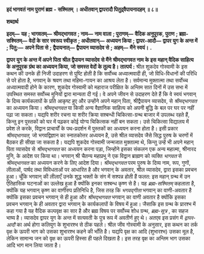  **इदं भागवतं नाम पुराणं ब्रह्म** **-** **सश्मितम् ।** **अधीतवान् द्वापरादौ पितुद्र्वैपायनादहम् ॥ ८॥** 

**शब्दार्थ** 

**इदम्—** **यह** **; भागवतम्—** **श्रीमद्भागवत** **; नाम—** **नाम वाला** **; पुराणम्—** **वैदिक अनुपूरक, पुराण** **; ब्रह्म-सश्मितम्—** **वेदों के सार** **स्वरूप स्वीकृत** **; अधीतवान्—** **अध्ययन किया** **; द्वापर-आदौ—** **द्वापर युग के अन्त में** **; पितु:—** **अपने पिता से** **; द्वैपायनात्—** **द्वैपायन व्यासदेव से** **; अहम्—** **मैंने स्वयं।** **.** 

**द्वापर युग के अन्त में अपने पिता श्रील द्वैपायन व्यासदेव से मैंने श्रीमद्भागवत नाम के इस** **महान् वैदिक साहित्य के अनुपूरक ग्रंथ का अध्ययन किया, जो समस्त वेदों के तुल्य है।** **तात्पर्य :** श्रील शुकदेव गोस्वामी के इस कथन की उनके ही निजी उदाहरण से पुष्टि होती है कि सर्वोच्च अध्यात्मवादी ही, जो विधि-विधानों की परिधि से परे होता है, भगवान् के श्रवण तथा महिमा-गायन का आश्रय लेता है। सर्वमान्य मुक्तात्मा तथा सर्वोच्च अध्यात्मवादी होने के कारण, शुकदेव गोस्वामी को महाराज परीक्षित के अन्तिम सात दिनों में उस सभा में उपस्थित समस्त सर्वोच्च मुनियों द्वारा मान्यता दी गई। वे अपने जीवन से उदाहरण देते हैं कि वे स्वयं भगवान् के दिव्य कार्यकलापों के प्रति आकृष्ट हुए और उन्होंने अपने महान् पिता, श्रीद्वैपायन व्यासदेव, से *श्रीमद्भागवत* का अध्ययन किया। *श्रीमद्भागवत* या किसी अन्य वैज्ञानिक साहित्य को अपनी बुद्धि के बल पर घर पर नहीं पढ़ा जा सकता। यद्यपि शरीर रचना या शरीर क्रिया सश्बन्धी चिकित्सा-ग्रन्थ बाजार में उपलब्ध रहते हैं, किन्तु इन पुस्तकों को घर में पढ़कर कोई योग्य चिकित्सक नहीं बन सकता। उसे चिकित्सा विद्यालय में प्रवेश ले करके, विद्वान प्राचार्यों के पथ-प्रदर्शन में पुस्तकों का अध्ययन करना होता है। इसी प्रकार *श्रीमद्भागवत,* जो भगवद्विज्ञान का स्नातकोत्तर अध्ययन है, उसे श्रील व्यासदेव जैसे सिद्ध पुरुष के चरणों में बैठकर ही सीखा जा सकता है। यद्यपि शुकदेव गोस्वामी जन्मजात मुक्तात्मा थे, किन्तु उन्हें भी अपने महान् पिता व्यासदेव से *श्रीमद्भागवत* का अध्ययन करना पड़ा, जिन्होंने इसका संकलन एक अन्य महात्मा, श्रीनारद मुनि, के आदेश पर किया था। भगवान् श्री चैतन्य महाप्रभु ने एक विद्वान ब्राह्मण को व्यक्ति *भागवत* से *श्रीमद्भागवत* का अध्ययन करने के लिए आदेश दिया। *श्रीमद्भागवत* परम पुरुष के दिव्य नाम, रूप, गुणों, लीलाओं, पार्षद तथा विविधताओं पर आधारित है और भगवान् के अवतार, श्रील व्यासदेव, द्वारा इसका प्रवचन हुआ। चूँकि भगवान् की लीलाएँ उनके शुद्ध भक्तों के संग में सश्पन्न होती हैं फलत: इस महान् ग्रन्थ में उन ऐतिहासिक घटनाओं का उल्लेख हुआ है क्योंकि इनका सश्बन्ध कृष्ण से है। यह *ब्रह्म-सश्मितम्* कहलाता है, क्योंकि यह भगवान् कृष्ण का वाणीरुप प्रतिनिधि है, जिस तरह कि *भगवद्गीता* भगवान् का वाणी-अवतार है क्योंकि इसका प्रवचन भगवान् से ही हुआ और *श्रीमद्भागवत* भगवान् का वाणी अवतार है क्योंकि इसका प्रवचन भगवान् के ही अवतार द्वारा भगवान् के कार्यकलापों के विषय में हुआ। जैसाकि इस ग्रन्थ के प्रारश्भ में कहा गया है यह वैदिक कल्पवृक्ष का सार है और ब्रह्म विषय पर सर्वोच्च शोध ग्रन्थ, *ब्रह्म-सूत्र* , का सहज भाष्य है। व्यासदेव द्वापर युग के अन्त में सत्यवती के पुत्र रूप में अवतीर्ण हुए थे। अतएव इस प्रसंग में *द्वापर-आदौ* का अर्थ होगा कलियुग के शुभारश्भ से ठीक पहले। श्रील जीव गोस्वामी के अनुसार, इस कथन का तर्क वृक्ष के ऊपरी भाग को उसका शुभारश्भ कहने की भाँति है। यद्यपि वृक्ष का आदि (शुभारश्भ) उसका मूल है, लेकिन सामान्य जन को वृक्ष का ऊपरी हिस्सा ही पहले दिखता है। इस तरह वृक्ष का अन्तिम भाग उसका आदि भाग मान लिया जाता है। 
